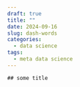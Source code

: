```yaml
---
draft: true
title: ""
date: 2024-09-16
slug: dash-words
categories:
  - data science
tags:
  - meta data science
---
```


	## some title